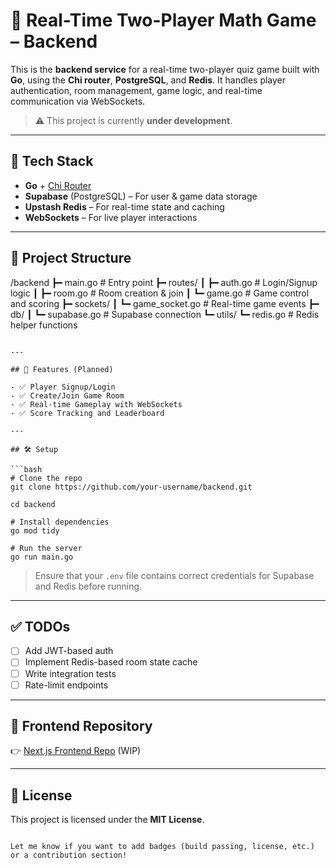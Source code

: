 
# 🧠 Real-Time Two-Player Math Game – Backend

This is the **backend service** for a real-time two-player quiz game built with **Go**, using the **Chi router**, **PostgreSQL**, and **Redis**. It handles player authentication, room management, game logic, and real-time communication via WebSockets.

> ⚠️ This project is currently **under development**.

---

## 🚀 Tech Stack

- **Go** + [Chi Router](https://github.com/go-chi/chi)
- **Supabase** (PostgreSQL) – For user & game data storage
- **Upstash Redis** – For real-time state and caching
- **WebSockets** – For live player interactions

---

## 📁 Project Structure



/backend
┣━ main.go                  # Entry point
┣━ routes/
┃ ┣━ auth.go                # Login/Signup logic
┃ ┣━ room.go                # Room creation & join
┃ ┗━ game.go                # Game control and scoring
┣━ sockets/
┃ ┗━ game\_socket.go         # Real-time game events
┣━ db/
┃ ┗━ supabase.go            # Supabase connection
┗━ utils/
┗━ redis.go               # Redis helper functions

```

---

## 📌 Features (Planned)

- ✅ Player Signup/Login
- ✅ Create/Join Game Room
- ✅ Real-time Gameplay with WebSockets
- ✅ Score Tracking and Leaderboard

---

## 🛠️ Setup

```bash
# Clone the repo
git clone https://github.com/your-username/backend.git

cd backend

# Install dependencies
go mod tidy

# Run the server
go run main.go
````

> Ensure that your `.env` file contains correct credentials for Supabase and Redis before running.

---

## ✅ TODOs

* [ ] Add JWT-based auth
* [ ] Implement Redis-based room state cache
* [ ] Write integration tests
* [ ] Rate-limit endpoints

---

## 🧠 Frontend Repository

👉 [Next.js Frontend Repo](https://github.com/your-username/frontend) (WIP)

---

## 📄 License

This project is licensed under the **MIT License**.

```

Let me know if you want to add badges (build passing, license, etc.) or a contribution section!
```
